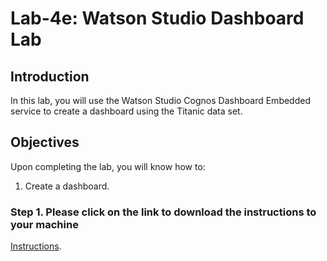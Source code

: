 # Lab-4e: Watson Studio Dashboard Lab

## Introduction
In this lab, you will use the Watson Studio Cognos Dashboard Embedded service to create a dashboard using the Titanic data set.  

## Objectives 

Upon completing the lab, you will know how to:
1. Create a dashboard. 

### Step 1. Please click on the link to download the instructions to your machine

[Instructions](https://github.com/bleonardb3/ML_POT_11-08/raw/master/Lab-4/Lab-4e/dashboard_v2.pdf).
